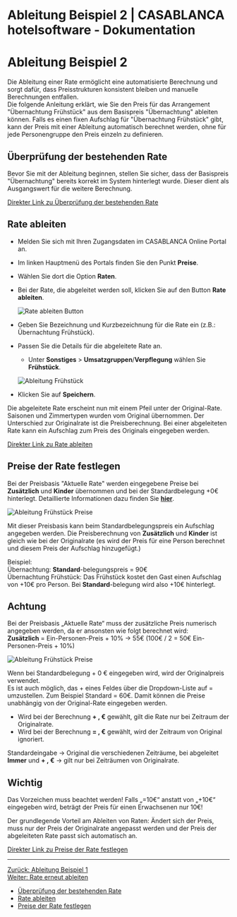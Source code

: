 # Ableitung Beispiel 2 | CASABLANCA hotelsoftware - Dokumentation

# Ableitung Beispiel 2

Die Ableitung einer Rate ermöglicht eine automatisierte Berechnung und sorgt dafür, dass Preisstrukturen konsistent bleiben und manuelle Berechnungen entfallen.  
Die folgende Anleitung erklärt, wie Sie den Preis für das Arrangement "Übernachtung Frühstück" aus dem Basispreis "Übernachtung" ableiten können. Falls es einen fixen Aufschlag für "Übernachtung Frühstück" gibt, kann der Preis mit einer Ableitung automatisch berechnet werden, ohne für jede Personengruppe den Preis einzeln zu definieren.

## Überprüfung der bestehenden Rate

Bevor Sie mit der Ableitung beginnen, stellen Sie sicher, dass der Basispreis "Übernachtung" bereits korrekt im System hinterlegt wurde. Dieser dient als Ausgangswert für die weitere Berechnung.

[Direkter Link zu Überprüfung der bestehenden Rate](https://docs.casablanca.at/cloud/raten/ableitung/abl_frueh/#überprüfung-der-bestehenden-rate)

## Rate ableiten

* Melden Sie sich mit Ihren Zugangsdaten im CASABLANCA Online Portal an.
* Im linken Hauptmenü des Portals finden Sie den Punkt **Preise**.
* Wählen Sie dort die Option **Raten**.
* Bei der Rate, die abgeleitet werden soll, klicken Sie auf den Button **Rate ableiten**.  

  ![Rate ableiten Button](https://docs.casablanca.at/assets/images/rate_ableiten_button_01-8411e12a41a189dddaa10410a956192b.png "Rate ableiten Button")

* Geben Sie Bezeichnung und Kurzbezeichnung für die Rate ein (z.B.: Übernachtung Frühstück).
* Passen Sie die Details für die abgeleitete Rate an.

  * Unter **Sonstiges** > **Umsatzgruppen**/**Verpflegung** wählen Sie **Frühstück**.  

  ![Ableitung Frühstück](https://docs.casablanca.at/assets/images/ableitung_fruehstueck-123d20626ee288e4fb5378f8da900a76.png "Ableitung Frühstück")

* Klicken Sie auf **Speichern**.  

Die abgeleitete Rate erscheint nun mit einem Pfeil unter der Original-Rate. Saisonen und Zimmertypen wurden vom Original übernommen. Der Unterschied zur Originalrate ist die Preisberechnung. Bei einer abgeleiteten Rate kann ein Aufschlag zum Preis des Originals eingegeben werden.

[Direkter Link zu Rate ableiten](https://docs.casablanca.at/cloud/raten/ableitung/abl_frueh/#rate-ableiten)

## Preise der Rate festlegen

Bei der Preisbasis "Aktuelle Rate" werden eingegebene Preise bei **Zusätzlich** und **Kinder** übernommen und bei der Standardbelegung +0€ hinterlegt. Detaillierte Informationen dazu finden Sie **[hier](https://docs.casablanca.at/cloud/raten/ableitung/preisbasis)**.  

![Ableitung Frühstück Preise](https://docs.casablanca.at/assets/images/ableitung_fruehstueck_preise-d1fec05a36de8c27e9cfd63a13393e9f.png "Ableitung Frühstück Preise")

Mit dieser Preisbasis kann beim Standardbelegungspreis ein Aufschlag angegeben werden. Die Preisberechnung von **Zusätzlich** und **Kinder** ist gleich wie bei der Originalrate (es wird der Preis für eine Person berechnet und diesem Preis der Aufschlag hinzugefügt.)

Beispiel:  
Übernachtung: **Standard**-belegungspreis = 90€  
Übernachtung Frühstück: Das Frühstück kostet den Gast einen Aufschlag von +10€ pro Person. Bei **Standard**-belegung wird also +10€ hinterlegt.

## Achtung

Bei der Preisbasis „Aktuelle Rate“ muss der zusätzliche Preis numerisch angegeben werden, da er ansonsten wie folgt berechnet wird:  
**Zusätzlich** = Ein-Personen-Preis + 10% -> 55€ (100€ / 2 = 50€ Ein-Personen-Preis + 10%)  

![Ableitung Frühstück Preise](https://docs.casablanca.at/assets/images/ableitung_fruehstueck_preise_bsp-d66519e0871491f6c49b9a38b390325f.png "Ableitung Frühstück Preise")

Wenn bei Standardbelegung + 0 € eingegeben wird, wird der Originalpreis verwendet.  
Es ist auch möglich, das + eines Feldes über die Dropdown-Liste auf = umzustellen. Zum Beispiel Standard = 60€. Damit können die Preise unabhängig von der Original-Rate eingegeben werden.

* Wird bei der Berechnung **+ , €** gewählt, gilt die Rate nur bei Zeitraum der Originalrate.
* Wird bei der Berechnung **= , €** gewählt, wird der Zeitraum von Original ignoriert.

Standardeingabe -> Original die verschiedenen Zeiträume, bei abgeleitet **Immer** und **+ , €** -> gilt nur bei Zeiträumen von Originalrate.

## Wichtig

Das Vorzeichen muss beachtet werden! Falls „=10€“ anstatt von „+10€“ eingegeben wird, beträgt der Preis für einen Erwachsenen nur 10€!  

Der grundlegende Vorteil am Ableiten von Raten: Ändert sich der Preis, muss nur der Preis der Originalrate angepasst werden und der Preis der abgeleiteten Rate passt sich automatisch an.

[Direkter Link zu Preise der Rate festlegen](https://docs.casablanca.at/cloud/raten/ableitung/abl_frueh/#preise-der-rate-festlegen)

---

[Zurück: Ableitung Beispiel 1](https://docs.casablanca.at/cloud/raten/ableitung/abl_online)  
[Weiter: Rate erneut ableiten](https://docs.casablanca.at/cloud/raten/ableitung/abl_neu)

* [Überprüfung der bestehenden Rate](https://docs.casablanca.at/cloud/raten/ableitung/abl_frueh/#überprüfung-der-bestehenden-rate)
* [Rate ableiten](https://docs.casablanca.at/cloud/raten/ableitung/abl_frueh/#rate-ableiten)
* [Preise der Rate festlegen](https://docs.casablanca.at/cloud/raten/ableitung/abl_frueh/#preise-der-rate-festlegen)